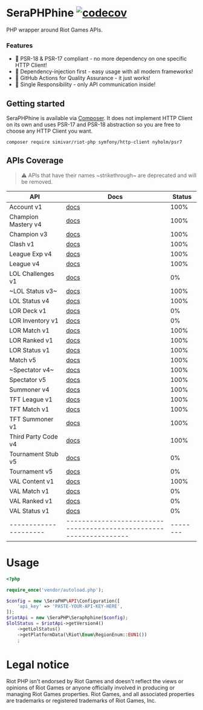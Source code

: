 # SeraPHPhine [![codecov](https://codecov.io/gh/SpireGG/seraphp/branch/main/graph/badge.svg?token=G6N2HQBIM4)](https://codecov.io/gh/SpireGG/seraphp)
PHP wrapper around Riot Games APIs. 

### Features
- 🎉 PSR-18 & PSR-17 compliant - no more dependency on one specific HTTP Client!
- 🎉 Dependency-injection first - easy usage with all modern frameworks! 
- 🎉 GitHub Actions for Quality Assurance - it just works!
- 🎉 Single Responsibility - only API communication inside!

## Getting started
SeraPHPhine is available via [Composer](https://getcomposer.org/). It does not implement HTTP Client on its own
and uses PSR-17 and PSR-18 abstraction so you are free to choose any HTTP Client you want. 

```
composer require simivar/riot-php symfony/http-client nyholm/psr7
```

## APIs Coverage
> :warning: APIs that have their names ~strikethrough~ are deprecated and will be removed.

| API                   | Docs                                                               | Status   | 
|-----------------------|--------------------------------------------------------------------|----------|
| Account v1            | [docs](https://developer.riotgames.com/apis#account-v1)            | 100%     |
| Champion Mastery v4   | [docs](https://developer.riotgames.com/apis#champion-mastery-v4)   | 100%     |
| Champion v3           | [docs](https://developer.riotgames.com/apis#champion-v3)           | 100%     |
| Clash v1              | [docs](https://developer.riotgames.com/apis#clash-v1)              | 100%     |
| League Exp v4         | [docs](https://developer.riotgames.com/apis#league-exp-v4)         | 100%     |
| League v4             | [docs](https://developer.riotgames.com/apis#league-v4)             | 100%     |
| LOL Challenges v1     | [docs](https://developer.riotgames.com/apis#lol-challenges-v1)     | 0%       |
| ~LOL Status v3~       | [docs](https://developer.riotgames.com/apis#lol-status-v3)         | 100%     |
| LOL Status v4         | [docs](https://developer.riotgames.com/apis#lol-status-v4)         | 100%     |
| LOR Deck v1           | [docs](https://developer.riotgames.com/apis#lor-deck-v1)           | 0%       |
| LOR Inventory v1      | [docs](https://developer.riotgames.com/apis#lor-inventory-v1)      | 0%       |
| LOR Match v1          | [docs](https://developer.riotgames.com/apis#lor-match-v1)          | 100%     |
| LOR Ranked v1         | [docs](https://developer.riotgames.com/apis#lor-ranked-v1)         | 100%     |
| LOR Status v1         | [docs](https://developer.riotgames.com/apis#lor-status-v1)         | 100%     |
| Match v5              | [docs](https://developer.riotgames.com/apis#match-v5)              | 100%     |
| ~Spectator v4~        | [docs](https://developer.riotgames.com/apis#spectator-v4)          | 100%     |
| Spectator v5          | [docs](https://developer.riotgames.com/apis#spectator-v5)          | 100%     |
| Summoner v4           | [docs](https://developer.riotgames.com/apis#summoner-v4)           | 100%     |
| TFT League v1         | [docs](https://developer.riotgames.com/apis#tft-league-v1)         | 100%     |
| TFT Match v1          | [docs](https://developer.riotgames.com/apis#tft-match-v1)          | 100%     |
| TFT Summoner v1       | [docs](https://developer.riotgames.com/apis#tft-summoner-v1)       | 100%     |
| Third Party Code v4   | [docs](https://developer.riotgames.com/apis#third-party-code-v4)   | 100%     |
| Tournament Stub v5    | [docs](https://developer.riotgames.com/apis#tournament-stub-v5)    | 0%       |
| Tournament v5         | [docs](https://developer.riotgames.com/apis#tournament-v5)         | 0%       |
| VAL Content v1        | [docs](https://developer.riotgames.com/apis#val-content-v1)        | 100%     |
| VAL Match v1          | [docs](https://developer.riotgames.com/apis#val-match-v1)          | 0%       |
| VAL Ranked v1         | [docs](https://developer.riotgames.com/apis#val-ranked-v1)         | 0%       |
| VAL Status v1         | [docs](https://developer.riotgames.com/apis#val-status-v1)         | 0%       | 
| --------------------- | ------------------------------------------------------------------ | -------- |

# Usage
```php
<?php

require_once('vendor/autoload.php');

$config = new \SeraPHP\API\Configuration([
    'api_key' => 'PASTE-YOUR-API-KEY-HERE',
]);
$riotApi = new \SeraPHP\Seraphphine($config);
$lolStatus = $riotApi->getVersion4()
    ->getLolStatus()
    ->getPlatformData(\Riot\Enum\RegionEnum::EUN1())
    ;
```

# Legal notice
Riot PHP isn't endorsed by Riot Games and doesn't reflect the views or opinions of Riot Games or anyone officially 
involved in producing or managing Riot Games properties. Riot Games, and all associated properties are trademarks 
or registered trademarks of Riot Games, Inc.
